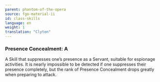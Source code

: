 ```yaml
---
parent: phantom-of-the-opera
source: fgo-material-ii
id: class-skills
language: en
weight: 1
translation: "Clyton"
---
```


### Presence Concealment: A

A Skill that suppresses one’s presence as a Servant, suitable for espionage activities. It is nearly impossible to be detected if one suppresses their presence completely, but the rank of Presence Concealment drops greatly when preparing to attack.
